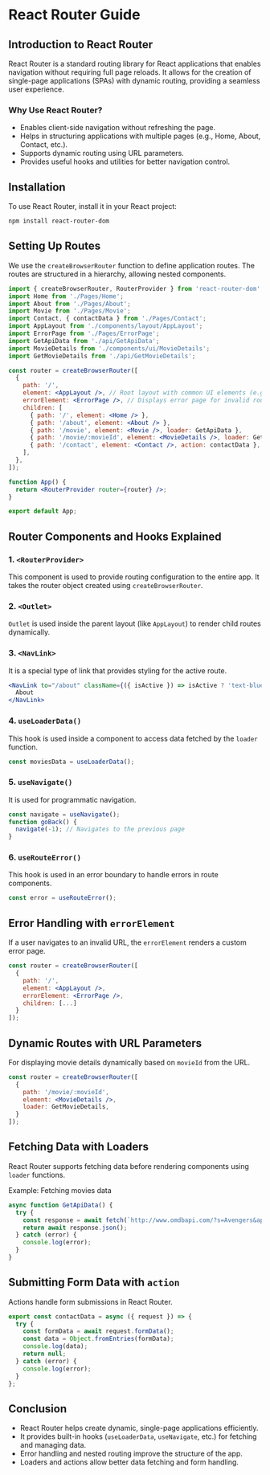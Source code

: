 # React Router Guide

## Introduction to React Router
React Router is a standard routing library for React applications that enables navigation without requiring full page reloads. It allows for the creation of single-page applications (SPAs) with dynamic routing, providing a seamless user experience.

### Why Use React Router?
- Enables client-side navigation without refreshing the page.
- Helps in structuring applications with multiple pages (e.g., Home, About, Contact, etc.).
- Supports dynamic routing using URL parameters.
- Provides useful hooks and utilities for better navigation control.

## Installation
To use React Router, install it in your React project:
```sh
npm install react-router-dom
```

## Setting Up Routes
We use the `createBrowserRouter` function to define application routes. The routes are structured in a hierarchy, allowing nested components.

```jsx
import { createBrowserRouter, RouterProvider } from 'react-router-dom';
import Home from './Pages/Home';
import About from './Pages/About';
import Movie from './Pages/Movie';
import Contact, { contactData } from './Pages/Contact';
import AppLayout from './components/layout/AppLayout';
import ErrorPage from './Pages/ErrorPage';
import GetApiData from './api/GetApiData';
import MovieDetails from './components/ui/MovieDetails';
import GetMovieDetails from './api/GetMovieDetails';

const router = createBrowserRouter([
  {
    path: '/',
    element: <AppLayout />, // Root layout with common UI elements (e.g., header, footer)
    errorElement: <ErrorPage />, // Displays error page for invalid routes
    children: [
      { path: '/', element: <Home /> },
      { path: '/about', element: <About /> },
      { path: '/movie', element: <Movie />, loader: GetApiData },
      { path: '/movie/:movieId', element: <MovieDetails />, loader: GetMovieDetails },
      { path: '/contact', element: <Contact />, action: contactData },
    ],
  },
]);

function App() {
  return <RouterProvider router={router} />;
}

export default App;
```

## Router Components and Hooks Explained

### 1. `<RouterProvider>`
This component is used to provide routing configuration to the entire app. It takes the router object created using `createBrowserRouter`.

### 2. `<Outlet>`
`Outlet` is used inside the parent layout (like `AppLayout`) to render child routes dynamically.

### 3. `<NavLink>`
It is a special type of link that provides styling for the active route.
```jsx
<NavLink to="/about" className={({ isActive }) => isActive ? 'text-blue-500' : 'text-gray-500'}>
  About
</NavLink>
```

### 4. `useLoaderData()`
This hook is used inside a component to access data fetched by the `loader` function.
```jsx
const moviesData = useLoaderData();
```

### 5. `useNavigate()`
It is used for programmatic navigation.
```jsx
const navigate = useNavigate();
function goBack() {
  navigate(-1); // Navigates to the previous page
}
```

### 6. `useRouteError()`
This hook is used in an error boundary to handle errors in route components.
```jsx
const error = useRouteError();
```

## Error Handling with `errorElement`
If a user navigates to an invalid URL, the `errorElement` renders a custom error page.
```jsx
const router = createBrowserRouter([
  {
    path: '/',
    element: <AppLayout />,
    errorElement: <ErrorPage />,
    children: [...]
  }
]);
```

## Dynamic Routes with URL Parameters
For displaying movie details dynamically based on `movieId` from the URL.
```jsx
const router = createBrowserRouter([
  {
    path: '/movie/:movieId',
    element: <MovieDetails />,
    loader: GetMovieDetails,
  }
]);
```

## Fetching Data with Loaders
React Router supports fetching data before rendering components using `loader` functions.

Example: Fetching movies data
```jsx
async function GetApiData() {
  try {
    const response = await fetch(`http://www.omdbapi.com/?s=Avengers&apikey=${import.meta.env.VITE_API_KEY}`);
    return await response.json();
  } catch (error) {
    console.log(error);
  }
}
```

## Submitting Form Data with `action`
Actions handle form submissions in React Router.
```jsx
export const contactData = async ({ request }) => {
  try {
    const formData = await request.formData();
    const data = Object.fromEntries(formData);
    console.log(data);
    return null;
  } catch (error) {
    console.log(error);
  }
};
```

## Conclusion
- React Router helps create dynamic, single-page applications efficiently.
- It provides built-in hooks (`useLoaderData`, `useNavigate`, etc.) for fetching and managing data.
- Error handling and nested routing improve the structure of the app.
- Loaders and actions allow better data fetching and form handling.

